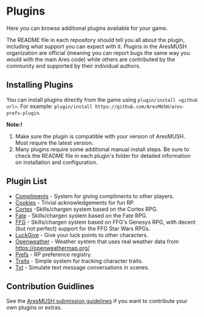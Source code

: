 # Plugins

Here you can browse additional plugins available for your game. 

The README file in each repository should tell you all about the plugin, including what support you can expect with it.  Plugins in the AresMUSH organization are official (meaning you can report bugs the same way you would with the main Ares code) while others are contributed by the community and supported by their individual authors.

## Installing Plugins

You can install plugins directly from the game using `plugin/install <github url>`. For example:  `plugin/install https://github.com/AresMUSH/ares-prefs-plugin`.
  
**Note:!** 

1. Make sure the plugin is compatible with your version of AresMUSH.  Most require the latest version.
2. Many plugins require some additional manual install steps.  Be sure to check the README file in each plugin's folder for detailed information on installation and configuration.

## Plugin List

* [Compliments](https://github.com/spiritlake/ares-compliments-plugin) - System for giving compliments to other players.
* [Cookies](https://github.com/AresMUSH/ares-cookies-plugin) - Trivial acknowledgements for fun RP.
* [Cortex](https://github.com/AresMUSH/ares-cortex-plugin) -Skills/chargen system based on the Cortex RPG.
* [Fate](https://github.com/AresMUSH/ares-fate-plugin) - Skills/chargen system based on the Fate RPG.
* [FFG](https://github.com/AresMUSH/ares-ffg-plugin) - Skills/chargen system based on FFG's Genesys RPG, with decent (but not perfect) support for the FFG Star Wars RPGs.
* [LuckGive](https://github.com/spiritlake/ares-luckgive-plugin) - Give your luck points to other characters.
* [Openweather](https://github.com/Mudpuppy12/ares-openweather-plugin) - Weather system that uses real weather data from https://openweathermap.org/
* [Prefs](https://github.com/AresMUSH/ares-prefs-plugin) - RP preference registry.
* [Traits](https://github.com/AresMUSH/ares-traits-plugin) - Simple system for tracking character traits.
* [Txt](https://github.com/spiritlake/ares-txt-plugin) - Simulate text message conversations in scenes.

## Contribution Guidlines

See the [AresMUSH submission guidelines](https://aresmush.com/tutorials/code/extra-contribs/) if you want to contribute your own plugins or extras.